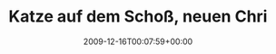 ---
retweeted: false
source: <a href="http://twitter.com" rel="nofollow">Twitter Web Client</a>
entities:
  hashtags: []
  symbols: []
  user_mentions:
  - name: Philip
    screen_name: PhilOnFire
    indices:
    - '49'
    - '60'
    id_str: '739681261'
    id: '739681261'
  urls: []
display_text_range:
- '0'
- '119'
favorite_count: '0'
id_str: '6712700387'
truncated: false
retweet_count: '0'
id: '6712700387'
created_at: Wed Dec 16 00:07:59 +0000 2009
favorited: false
full_text: Katze auf dem Schoß, neuen Christmas Sampler von [@philonfire](https://twitter.com/philonfire)
  um die Ohren und ein Heißgetränk. Wo ist meine Blockhütte?
lang: de
tags:
- pesos:twitter
date: '2009-12-16T00:07:59+00:00'
src: https://twitter.com/bascht/status/6712700387
original_url: https://twitter.com/bascht/status/6712700387
type: twitter_tweet
text: Katze auf dem Schoß, neuen Christmas Sampler von [@philonfire](https://twitter.com/philonfire)
  um die Ohren und ein Heißgetränk. Wo ist meine Blockhütte?
title: Katze auf dem Schoß, neuen Chri

---